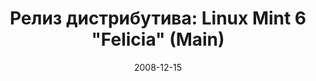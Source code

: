---
layout: post
title: "Релиз дистрибутива: Linux Mint 6 \"Felicia\" (Main)"
date: 2008-12-15   
---